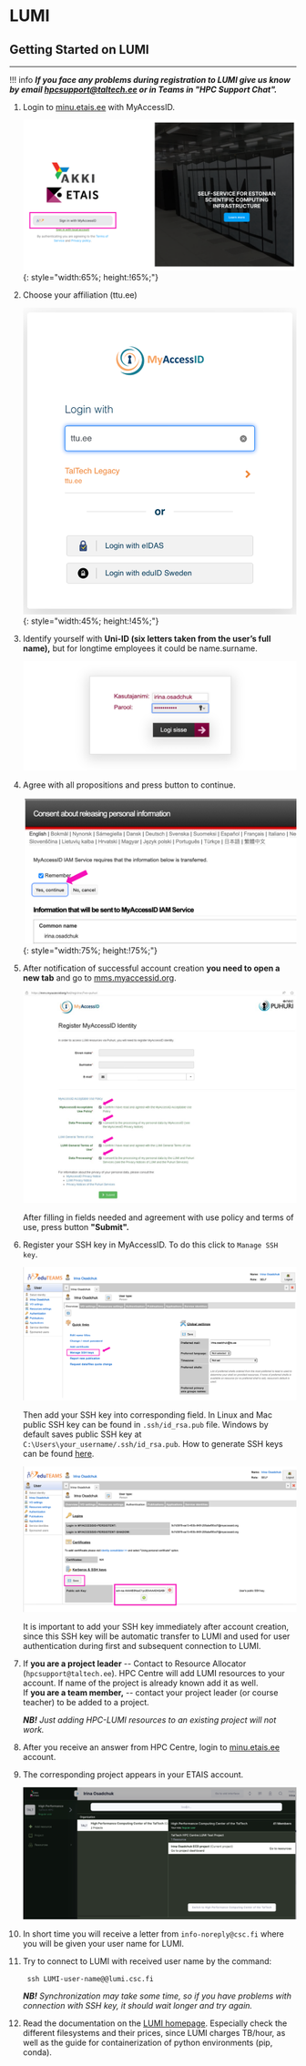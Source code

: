 # LUMI

## Getting Started on LUMI

---

!!! info
    ***If you face any problems during registration to LUMI give us know by email [hpcsupport@taltech.ee](mailto:hpcsupport@taltech.ee) or in Teams in  "HPC Support Chat".***

1. Login to [minu.etais.ee](https://minu.etais.ee/login/) with MyAccessID.

	![etais](/lumi/etais.png){: style="width:65%; height:!65%;"}

2. Choose your affiliation (ttu.ee)

	![MyAccessID](/lumi/MyAccessID1.png){: style="width:45%; height:!45%;"}

3. Identify yourself with **Uni-ID (six letters taken from the user’s full name),** but for longtime employees it could be name.surname. 
	
	![etais](/lumi/etais-2.png)

4. Agree with all propositions and press button to continue.  
	
	![etais](/lumi/etais-3-1.png){: style="width:75%; height:!75%;"}

5. After notification of successful account creation **you need to open a new tab** and go to [mms.myaccessid.org](https://mms.myaccessid.org/profile/).  

	![MyAccessID](/lumi/MyAccessID-1.png)

    After filling in fields needed and agreement with use policy and terms of use, press button **"Submit".**

6. Register your SSH key in MyAccessID. To do this click to `Manage SSH key`.

	![ssh-key-1](/lumi/ssh-key-1.png)

	Then add your SSH key into corresponding field. In Linux and Mac public SSH key can be found in `.ssh/id_rsa.pub` file. Windows by default saves public SSH key at `C:\Users\your_username/.ssh/id_rsa.pub`. How to generate SSH keys can be found [here](/ssh.html).

	![ssh-key-2](/lumi/ssh-key-2.png)

	It is important to add your SSH key immediately after account creation, since this SSH key will be automatic transfer to LUMI and used for user authentication during first and subsequent connection to LUMI.

7. If **you are a project leader** -- Contact to Resource Allocator (`hpcsupport@taltech.ee`). HPC Centre will add LUMI resources to your account. If name of the project is already known add it as well.  </br> If **you are a team member,** -- contact your project leader (or course teacher) to be added to a project.
	
	***NB!*** _Just adding HPC-LUMI resources to an existing project will not work._

5. After you receive an answer from HPC Centre, login to [minu.etais.ee](https://minu.etais.ee/) account.

6. The corresponding project appears in your ETAIS account.  

	![workspace](/lumi/workspace.png)

6. In short time you will receive a letter from `info-noreply@csc.fi` where you will be given your user name for LUMI.

7. Try to connect to LUMI with received user name by the command:
	
		ssh LUMI-user-name@@lumi.csc.fi

	***NB!*** _Synchronization may take some time, so if you have problems with connection with SSH key, it should wait longer and try again._

8. Read the documentation on the [LUMI homepage](https://docs.lumi-supercomputer.eu/firststeps/getstarted/). Especially check the different filesystems and their prices, since LUMI charges TB/hour, as well as the guide for containerization of python environments (pip, conda).

